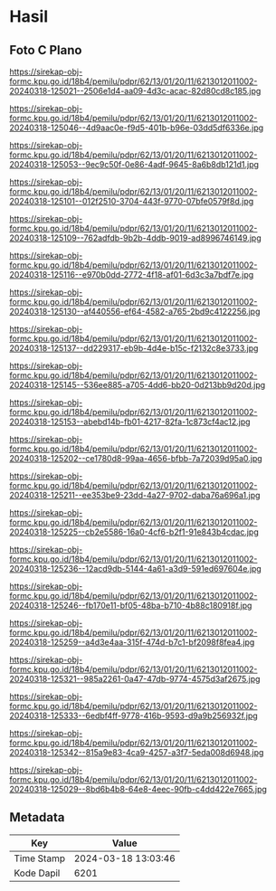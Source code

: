 # Hasil

## Foto C Plano

https://sirekap-obj-formc.kpu.go.id/18b4/pemilu/pdpr/62/13/01/20/11/6213012011002-20240318-125021--2506e1d4-aa09-4d3c-acac-82d80cd8c185.jpg

https://sirekap-obj-formc.kpu.go.id/18b4/pemilu/pdpr/62/13/01/20/11/6213012011002-20240318-125046--4d9aac0e-f9d5-401b-b96e-03dd5df6336e.jpg

https://sirekap-obj-formc.kpu.go.id/18b4/pemilu/pdpr/62/13/01/20/11/6213012011002-20240318-125053--9ec9c50f-0e86-4adf-9645-8a6b8db121d1.jpg

https://sirekap-obj-formc.kpu.go.id/18b4/pemilu/pdpr/62/13/01/20/11/6213012011002-20240318-125101--012f2510-3704-443f-9770-07bfe0579f8d.jpg

https://sirekap-obj-formc.kpu.go.id/18b4/pemilu/pdpr/62/13/01/20/11/6213012011002-20240318-125109--762adfdb-9b2b-4ddb-9019-ad8996746149.jpg

https://sirekap-obj-formc.kpu.go.id/18b4/pemilu/pdpr/62/13/01/20/11/6213012011002-20240318-125116--e970b0dd-2772-4f18-af01-6d3c3a7bdf7e.jpg

https://sirekap-obj-formc.kpu.go.id/18b4/pemilu/pdpr/62/13/01/20/11/6213012011002-20240318-125130--af440556-ef64-4582-a765-2bd9c4122256.jpg

https://sirekap-obj-formc.kpu.go.id/18b4/pemilu/pdpr/62/13/01/20/11/6213012011002-20240318-125137--dd229317-eb9b-4d4e-b15c-f2132c8e3733.jpg

https://sirekap-obj-formc.kpu.go.id/18b4/pemilu/pdpr/62/13/01/20/11/6213012011002-20240318-125145--536ee885-a705-4dd6-bb20-0d213bb9d20d.jpg

https://sirekap-obj-formc.kpu.go.id/18b4/pemilu/pdpr/62/13/01/20/11/6213012011002-20240318-125153--abebd14b-fb01-4217-82fa-1c873cf4ac12.jpg

https://sirekap-obj-formc.kpu.go.id/18b4/pemilu/pdpr/62/13/01/20/11/6213012011002-20240318-125202--ce1780d8-99aa-4656-bfbb-7a72039d95a0.jpg

https://sirekap-obj-formc.kpu.go.id/18b4/pemilu/pdpr/62/13/01/20/11/6213012011002-20240318-125211--ee353be9-23dd-4a27-9702-daba76a696a1.jpg

https://sirekap-obj-formc.kpu.go.id/18b4/pemilu/pdpr/62/13/01/20/11/6213012011002-20240318-125225--cb2e5586-16a0-4cf6-b2f1-91e843b4cdac.jpg

https://sirekap-obj-formc.kpu.go.id/18b4/pemilu/pdpr/62/13/01/20/11/6213012011002-20240318-125236--12acd9db-5144-4a61-a3d9-591ed697604e.jpg

https://sirekap-obj-formc.kpu.go.id/18b4/pemilu/pdpr/62/13/01/20/11/6213012011002-20240318-125246--fb170e11-bf05-48ba-b710-4b88c180918f.jpg

https://sirekap-obj-formc.kpu.go.id/18b4/pemilu/pdpr/62/13/01/20/11/6213012011002-20240318-125259--a4d3e4aa-315f-474d-b7c1-bf2098f8fea4.jpg

https://sirekap-obj-formc.kpu.go.id/18b4/pemilu/pdpr/62/13/01/20/11/6213012011002-20240318-125321--985a2261-0a47-47db-9774-4575d3af2675.jpg

https://sirekap-obj-formc.kpu.go.id/18b4/pemilu/pdpr/62/13/01/20/11/6213012011002-20240318-125333--6edbf4ff-9778-416b-9593-d9a9b256932f.jpg

https://sirekap-obj-formc.kpu.go.id/18b4/pemilu/pdpr/62/13/01/20/11/6213012011002-20240318-125342--815a9e83-4ca9-4257-a3f7-5eda008d6948.jpg

https://sirekap-obj-formc.kpu.go.id/18b4/pemilu/pdpr/62/13/01/20/11/6213012011002-20240318-125029--8bd6b4b8-64e8-4eec-90fb-c4dd422e7665.jpg


## Metadata

| Key        | Value               |
| ---------- | ------------------- |
| Time Stamp | 2024-03-18 13:03:46 |
| Kode Dapil | 6201                |



